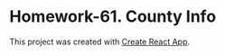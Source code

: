 # Homework-61. County Info

This project was created with [Create React App](https://github.com/facebook/create-react-app).
